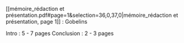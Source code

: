 [[mémoire_rédaction et présentation.pdf#page=1&selection=36,0,37,0|mémoire_rédaction et présentation, page 1]] : Gobelins 


Intro : 5 - 7 pages
Conclusion : 2 - 3 pages

